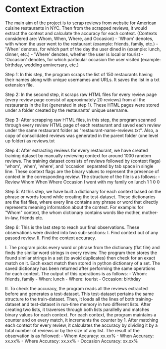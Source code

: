 # Context Extraction
The main aim of the project is to scrap reviews from website for American cuisine restaurants in NYC. Then from the scrapped reviews, it would extract the context and calculate the accuracy for each context. (Contexts considered are: Whom, When, Where, and Occasion) 
    - 'Whom' denotes, with whom the user went to the restaurant (example: friends, family, etc.) 
    - 'When' denotes, for which part of the day the user dined in (example: lunch, dinner, etc.) 
    - 'Where' denotes, whether the user is local or tourist 
    - 'Occasion' denotes, for which particular occasion the user visited (example: birthday, wedding anniversary, etc.)

Step 1: In this step, the program scraps the list of 150 restaurants having their names along with unique usernames and URLs. It saves the list in a txt extension file.

Step 2: In the second step, it scraps raw HTML files for every review page (every review page consist of approximately 20 reviews) from all the restaurants in the list (generated in step 1). These HTML pages were stored under a folder created by the restaurants' unique username.

Step 3: After scrapping raw HTML files, in this step, the program scanned through every review HTML page of each restaurant and saved each review under the same restaurant folder as "restaurant-name-reviews.txt". Also, a copy of consolidated reviews was generated in the parent folder (one level up folder) as reviews.txt

Step 4: After extracting reviews for every restaurant, we have created training dataset by manually reviewing context for around 1000 random reviews. The training dataset consists of reviews followed by (context flags) 'whom', 'when', 'where', and 'occasion' separated by tab space in single line. These context flags are the binary values to represent the presence of context in the corresponding review. The structure of the file is as follows: 
    - Review Whom When Where Occasion I went with my family on lunch 1 1 0 0

Step 5: At this step, we have built a dictionary for each context based on the phrase or words found while creating the test-dataset. These dictionaries are the flat files, where every line contains any phrase or word that directly represents meaning information about the context. For example: for "Whom" context, the whom dictionary contains words like mother, mother-in-law, friends etc.

Step 6: This is the last step to reach our final observations. These observations were divided into two sub-sections: I. Find context out of any passed review. II. Find the context accuracy.

I. The program picks every word or phrase from the dictionary (flat file) and finds the similar word strings in every review. The program then stores the found similar strings in a set (to avoid duplicates) then check for an exact match on it. Each exact match then stored in python dictionary of a set. The saved dictionary has been returned after performing the same operations for each context. The output of this operations is as follows: 
    - Whom: friends, family 
    - When: lunch 
    - Where: tourist 
    - Occasion: birthday

II. To check the accuracy, the program reads all the reviews extracted before and generates a test-dataset. This test-dataset pertains the same structure to the train-dataset. Then, it loads all the lines of both training-dataset and test-dataset in run-time memory in two different lists. After creating two lists, it traverses through both lists parallelly and matches binary values for each context. For each context, the program maintains a counter and on every match, it increments the counter by 1. After matching each context for every review, it calculates the accuracy by dividing it by a total number of reviews or by the size of any list. The result of the observation is as followed: 
    - Whom Accuracy: xx.xx% 
    - When Accuracy: xx.xx% 
    - Where Accuracy: xx.xx% 
    - Occasion Accuracy: xx.xx%
